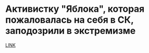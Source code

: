 # Активистку "Яблока", которая пожаловалась на себя в СК, заподозрили в экстремизме



[LINK](https://varlamov.ru/1797202.html)